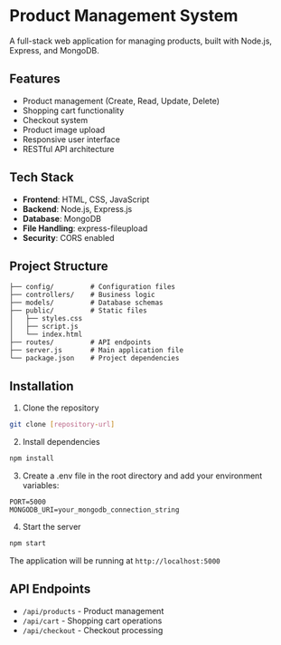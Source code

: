 # Product Management System

A full-stack web application for managing products, built with Node.js, Express, and MongoDB.

## Features

- Product management (Create, Read, Update, Delete)
- Shopping cart functionality
- Checkout system
- Product image upload
- Responsive user interface
- RESTful API architecture

## Tech Stack

- **Frontend**: HTML, CSS, JavaScript
- **Backend**: Node.js, Express.js
- **Database**: MongoDB
- **File Handling**: express-fileupload
- **Security**: CORS enabled

## Project Structure

```
├── config/         # Configuration files
├── controllers/    # Business logic
├── models/         # Database schemas
├── public/         # Static files
│   ├── styles.css
│   ├── script.js
│   └── index.html
├── routes/         # API endpoints
├── server.js       # Main application file
└── package.json    # Project dependencies
```

## Installation

1. Clone the repository

```bash
git clone [repository-url]
```

2. Install dependencies

```bash
npm install
```

3. Create a .env file in the root directory and add your environment variables:

```
PORT=5000
MONGODB_URI=your_mongodb_connection_string
```

4. Start the server

```bash
npm start
```

The application will be running at `http://localhost:5000`

## API Endpoints

- `/api/products` - Product management
- `/api/cart` - Shopping cart operations
- `/api/checkout` - Checkout processing
